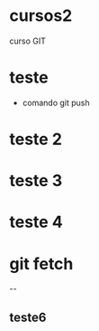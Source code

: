 # cursos2
curso GIT
# teste
* comando git push
# teste 2
# teste 3
# teste 4
# git fetch
--
## teste6
